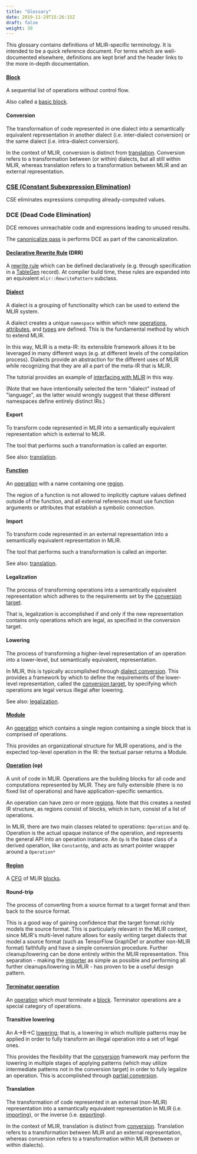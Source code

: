 ```yaml
---
title: "Glossary"
date: 2019-11-29T15:26:15Z
draft: false
weight: 30
---
```


This glossary contains definitions of MLIR-specific terminology. It is intended
to be a quick reference document. For terms which are well-documented elsewhere,
definitions are kept brief and the header links to the more in-depth
documentation.

<!-- When contributing, please ensure that entries remain in alphabetical order. -->

#### [Block](../docs/LangRef#blocks)

A sequential list of operations without control flow.

Also called a [basic block](https://en.wikipedia.org/wiki/Basic_block).

#### Conversion

The transformation of code represented in one dialect into a semantically
equivalent representation in another dialect (i.e. inter-dialect conversion) or
the same dialect (i.e. intra-dialect conversion).

In the context of MLIR, conversion is distinct from [translation](#translation).
Conversion refers to a transformation between (or within) dialects, but all
still within MLIR, whereas translation refers to a transformation between MLIR
and an external representation.

### [CSE (Constant Subexpression Elimination)](../docs/Passes/#-cse)

CSE eliminates expressions computing already-computed values.

### DCE (Dead Code Elimination)

DCE removes unreachable code and expressions leading to unused results.

The [canonicalize pass](https://mlir.llvm.org/docs/Canonicalization/) is performs DCE as part of the canonicalization.

#### [Declarative Rewrite Rule](../docs/DeclarativeRewrites) (DRR)

A [rewrite rule](https://en.wikipedia.org/wiki/Graph_rewriting) which can be
defined declaratively (e.g. through specification in a
[TableGen](https://llvm.org/docs/TableGen/) record). At compiler build time,
these rules are expanded into an equivalent `mlir::RewritePattern` subclass.

#### [Dialect](../docs/LangRef#dialects)

A dialect is a grouping of functionality which can be used to extend the MLIR
system.

A dialect creates a unique `namespace` within which new
[operations](#operation-op), [attributes](../docs/LangRef#attributes), and
[types](../docs/LangRef#type-system) are defined. This is the fundamental method by
which to extend MLIR.

In this way, MLIR is a meta-IR: its extensible framework allows it to be
leveraged in many different ways (e.g. at different levels of the compilation
process). Dialects provide an abstraction for the different uses of MLIR while
recognizing that they are all a part of the meta-IR that is MLIR.

The tutorial provides an example of
[interfacing with MLIR](../docs/Tutorials/Toy/Ch-2#interfacing-with-mlir) in this
way.

(Note that we have intentionally selected the term "dialect" instead of
"language", as the latter would wrongly suggest that these different namespaces
define entirely distinct IRs.)

#### Export

To transform code represented in MLIR into a semantically equivalent
representation which is external to MLIR.

The tool that performs such a transformation is called an exporter.

See also: [translation](#translation).

#### [Function](../docs/LangRef#functions)

An [operation](#operation-op) with a name containing one [region](#region).

The region of a function is not allowed to implicitly capture values defined
outside of the function, and all external references must use function arguments
or attributes that establish a symbolic connection.

#### Import

To transform code represented in an external representation into a semantically
equivalent representation in MLIR.

The tool that performs such a transformation is called an importer.

See also: [translation](#translation).

#### Legalization

The process of transforming operations into a semantically equivalent
representation which adheres to the requirements set by the
[conversion target](../docs/DialectConversion#conversion-target).

That is, legalization is accomplished if and only if the new representation
contains only operations which are legal, as specified in the conversion target.

#### Lowering

The process of transforming a higher-level representation of an operation into a
lower-level, but semantically equivalent, representation.

In MLIR, this is typically accomplished through
[dialect conversion](../docs/DialectConversion). This provides a framework by which
to define the requirements of the lower-level representation, called the
[conversion target](../docs/DialectConversion#conversion-target), by specifying which
operations are legal versus illegal after lowering.

See also: [legalization](#legalization).

#### [Module](../docs/LangRef#module)

An [operation](#operation-op) which contains a single region containing a single
block that is comprised of operations.

This provides an organizational structure for MLIR operations, and is the
expected top-level operation in the IR: the textual parser returns a Module.

#### [Operation](../docs/LangRef#operations) (op)

A unit of code in MLIR. Operations are the building blocks for all code and
computations represented by MLIR. They are fully extensible (there is no fixed
list of operations) and have application-specific semantics.

An operation can have zero or more [regions](#region). Note that this creates a
nested IR structure, as regions consist of blocks, which in turn, consist of a
list of operations.

In MLIR, there are two main classes related to operations: `Operation` and `Op`.
Operation is the actual opaque instance of the operation, and represents the
general API into an operation instance. An `Op` is the base class of a derived
operation, like `ConstantOp`, and acts as smart pointer wrapper around a
`Operation*`

#### [Region](../docs/LangRef#regions)

A [CFG](https://en.wikipedia.org/wiki/Control-flow_graph) of MLIR
[blocks](#block).

#### Round-trip

The process of converting from a source format to a target format and then back
to the source format.

This is a good way of gaining confidence that the target format richly models
the source format. This is particularly relevant in the MLIR context, since
MLIR's multi-level nature allows for easily writing target dialects that model a
source format (such as TensorFlow GraphDef or another non-MLIR format)
faithfully and have a simple conversion procedure. Further cleanup/lowering can
be done entirely within the MLIR representation. This separation - making the
[importer](#import) as simple as possible and performing all further
cleanups/lowering in MLIR - has proven to be a useful design pattern.

#### [Terminator operation](../docs/LangRef#control-flow-and-ssacfg-regions)

An [operation](#operation-op) which *must* terminate a [block](#block).
Terminator operations are a special category of operations.

#### Transitive lowering

An A->B->C [lowering](#lowering); that is, a lowering in which multiple patterns
may be applied in order to fully transform an illegal operation into a set of
legal ones.

This provides the flexibility that the [conversion](#conversion) framework may
perform the lowering in multiple stages of applying patterns (which may utilize
intermediate patterns not in the conversion target) in order to fully legalize
an operation. This is accomplished through
[partial conversion](../docs/DialectConversion#modes-of-conversion).

#### Translation

The transformation of code represented in an external (non-MLIR) representation
into a semantically equivalent representation in MLIR (i.e.
[importing](#import)), or the inverse (i.e. [exporting](#export)).

In the context of MLIR, translation is distinct from [conversion](#conversion).
Translation refers to a transformation between MLIR and an external
representation, whereas conversion refers to a transformation within MLIR
(between or within dialects).
